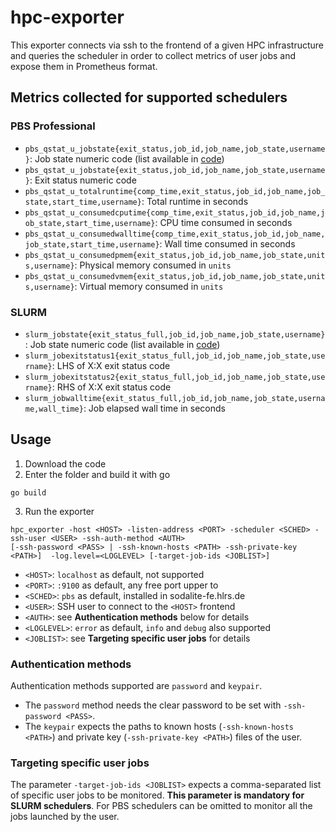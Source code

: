 # hpc-exporter

This exporter connects via ssh to the frontend of a given HPC infrastructure and queries the scheduler in order to collect metrics of user jobs and expose them in Prometheus format.

## Metrics collected for supported schedulers
### PBS Professional
- `pbs_qstat_u_jobstate{exit_status,job_id,job_name,job_state,username}`: Job state numeric code (list available in [code](https://github.com/SODALITE-EU/hpc-exporter/blob/45d79bdacd147046586529dcb0ab4314ad367f91/pbs/pbs_collector.go#L17))
- `pbs_qstat_u_jobstate{exit_status,job_id,job_name,job_state,username}`: Exit status numeric code
- `pbs_qstat_u_totalruntime{comp_time,exit_status,job_id,job_name,job_state,start_time,username}`: Total runtime in seconds
- `pbs_qstat_u_consumedcputime{comp_time,exit_status,job_id,job_name,job_state,start_time,username}`: CPU time consumed in seconds
- `pbs_qstat_u_consumedwalltime{comp_time,exit_status,job_id,job_name,job_state,start_time,username}`: Wall time consumed in seconds
- `pbs_qstat_u_consumedpmem{exit_status,job_id,job_name,job_state,units,username}`: Physical memory consumed in `units`
- `pbs_qstat_u_consumedvmem{exit_status,job_id,job_name,job_state,units,username}`: Virtual memory consumed in `units`

### SLURM
- `slurm_jobstate{exit_status_full,job_id,job_name,job_state,username}`: Job state numeric code (list available in [code](https://github.com/SODALITE-EU/hpc-exporter/blob/45d79bdacd147046586529dcb0ab4314ad367f91/slurm/slurm_collector.go#L17))
- `slurm_jobexitstatus1{exit_status_full,job_id,job_name,job_state,username}`: LHS of X:X exit status code
- `slurm_jobexitstatus2{exit_status_full,job_id,job_name,job_state,username}`: RHS of X:X exit status code
- `slurm_jobwalltime{exit_status_full,job_id,job_name,job_state,username,wall_time}`: Job elapsed wall time in seconds

## Usage
1. Download the code
2. Enter the folder and build it with go
```
go build
```
3. Run the exporter
```
hpc_exporter -host <HOST> -listen-address <PORT> -scheduler <SCHED> -ssh-user <USER> -ssh-auth-method <AUTH>
[-ssh-password <PASS> | -ssh-known-hosts <PATH> -ssh-private-key <PATH>]  -log.level=<LOGLEVEL> [-target-job-ids <JOBLIST>]
```
- `<HOST>`: `localhost` as default, not supported 
- `<PORT>`: `:9100` as default, any free port upper to   
- `<SCHED>`: `pbs` as default, installed in sodalite-fe.hlrs.de
- `<USER>`: SSH user to connect to the `<HOST>` frontend
- `<AUTH>`: see **Authentication methods** below for details
- `<LOGLEVEL>`: `error` as default, `info` and `debug` also supported
- `<JOBLIST>`: see **Targeting specific user jobs** for details

### Authentication methods
Authentication methods supported are `password` and `keypair`.
- The `password` method needs the clear password to be set with `-ssh-password <PASS>`.
- The `keypair` expects the paths to known hosts (`-ssh-known-hosts <PATH>`) and private key (`-ssh-private-key <PATH>`) files of the user.

### Targeting specific user jobs
The parameter `-target-job-ids <JOBLIST>` expects a comma-separated list of specific user jobs to be monitored. **This parameter is mandatory for SLURM schedulers**. For PBS schedulers can be omitted to monitor all the jobs launched by the user.
